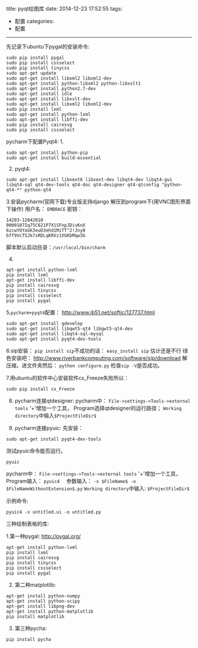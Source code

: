 title: pyqt绘图库
date: 2014-12-23 17:52:55
tags:
- 配置
categories:
- 配置

---


先记录下ubuntu下pygal的安装命令:
```shell
sudo pip install pygal
sudo pip install cssselect
sudo pip install tinycss
sudo apt-get update
sudo apt-get install libxml2 libxml2-dev
sudo apt-get install python-libxml2 python-libxslt1
sudo apt-get install python2.7-dev
sudo apt-get install idle 
sudo apt-get install libxslt-dev  
sudo apt-get install libxml2 libxml2-dev
sudo pip install lxml 
sudo apt-get install python-lxml
sudo apt-get install libffi-dev 
sudo pip install cairosvg
sudo pip install cssselect 
```


pycharm下配置Pyqt4:
1. 
```shell
sudo apt-get install python-pip
sudo apt-get install build-essential  
```

2. pyqt4:
```shell
sudo apt-get install libxext6 libxext-dev libqt4-dev libqt4-gui libqt4-sql qt4-dev-tools qt4-doc qt4-designer qt4-qtconfig "python-qt4-*" python-qt4
```

3.安装pycharm(官网下载)专业版支持django
解压到program下(用VNC图形界面下操作)
用户名：
`EMBRACE`
密钥：
```
14203-12042010
0000107Iq75C621P7X1SFnpJDivKnX
6zcwYOYaGK3euO3ehd1MiTT"2!Jny8
bff9VcTSJk7sRDLqKRVz1XGKbMqw3G
```
脚本默认启动目录：`/usr/local/bin/charm`

4.
```shell
apt-get install python-lxml
pip install lxml
apt-get install libffi-dev
pip install cairosvg
pip install tinycss
pip install cssselect
pip install pygal
```
5.`pycharm+pyqt4`配置：
http://www.jb51.net/softjc/127737.html
```shell
sudo apt-get install qdevelop 
sudo apt-get install libqwt5-qt4 libqwt5-qt4-dev
sudo apt-get install libqt4-sql-mysql
sudo apt-get install pyqt4-dev-tools
```
6.sip安装：
`pip install sip`不成功的话：
`easy_install sip`
估计还是不行 绿色安装吧：
http://www.riverbankcomputing.com/software/sip/download
解压缩，进文件夹然后：
`python configure.py`
检查`sip -V`是否成功。

7.用ubuntu的软件中心安装软件cx_Freeze失败所以：
```shell
sudo pip install cx_Freeze
```
8. pycharm连接qtdesigner:
pycharm中：
`File->settings->Tools->external tools`
'+'增加一个工具，
Program选择qtdesigner的运行路径；
`Working directory`中输入`$ProjectFileDir$`

9. pycharm连接pyuic:
先安装：
```shell
sudo apt-get install pyqt4-dev-tools
```
测试pyuic命令能否运行。
```shell
pyuic
```
pycharm中：
`File->settings->Tools->external tools`
'+'增加一个工具，
Program输入：
`pyuic4  `
参数输入：
`-x $FileName$ -o $FileNameWithoutExtension$.py`
`Working directory`中输入:
`$ProjectFileDir$`


示例命令:
```shell
pyuic4 -x untitled.ui -o untitled.py
```


三种绘制表格的库: 

1.第一种pygal:
http://pygal.org/
```shell
apt-get install python-lxml
pip install lxml
pip install cairosvg
pip install tinycss
pip install cssselect
pip install pygal
```

2. 第二种matplotlib:
```shell
apt-get install python-numpy
apt-get install python-scipy
apt-get install libpng-dev
apt-get install python-matplotlib
pip install matplotlib
```

3. 第三种pycha:
```shell
pip install pycha
```

